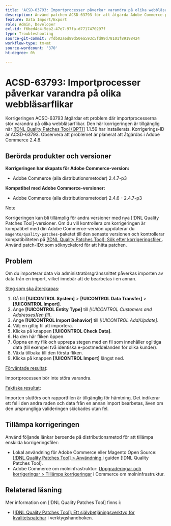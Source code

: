 ```yaml
---
title: 'ACSD-63793: Importprocesser påverkar varandra på olika webbläsarflikar'
description: Använd patchen ACSD-63793 för att åtgärda Adobe Commerce-problemet där importprocesserna stör varandra på olika webbläsarflikar.
feature: Data Import/Export
role: Admin, Developer
exl-id: f6bed4c4-5ea2-47e7-97fa-d7717470297f
type: Troubleshooting
source-git-commit: 7fdb02a6d89d50ea593c5fd99d78101f89198424
workflow-type: tm+mt
source-wordcount: '370'
ht-degree: 0%

---
```


# ACSD-63793: Importprocesser påverkar varandra på olika webbläsarflikar

Korrigeringen ACSD-63793 åtgärdar ett problem där importprocesserna stör varandra på olika webbläsarflikar. Den här korrigeringen är tillgänglig när [[!DNL Quality Patches Tool (QPT)]](/help/tools/quality-patches-tool/quality-patches-tool-to-self-serve-quality-patches.md) 1.1.59 har installerats. Korrigerings-ID är ACSD-63793. Observera att problemet är planerat att åtgärdas i Adobe Commerce 2.4.8.

## Berörda produkter och versioner

**Korrigeringen har skapats för Adobe Commerce-version:**

* Adobe Commerce (alla distributionsmetoder) 2.4.7-p3

**Kompatibel med Adobe Commerce-versioner:**

* Adobe Commerce (alla distributionsmetoder) 2.4.6 - 2.4.7-p3

>[!NOTE]
>
>Korrigeringen kan bli tillämplig för andra versioner med nya [!DNL Quality Patches Tool]-versioner. Om du vill kontrollera om korrigeringen är kompatibel med din Adobe Commerce-version uppdaterar du `magento/quality-patches`-paketet till den senaste versionen och kontrollerar kompatibiliteten på [[!DNL Quality Patches Tool]: Sök efter korrigeringsfiler ](https://experienceleague.adobe.com/tools/commerce-quality-patches/index.html). Använd patch-ID:t som söknyckelord för att hitta patchen.

## Problem

Om du importerar data via administratörsgränssnittet påverkas importen av data från en import, vilket innebär att de bearbetas i en annan.

<u>Steg som ska återskapas</u>:

1. Gå till **[!UICONTROL System]** > **[!UICONTROL Data Transfer]** > **[!UICONTROL Import]**.
1. Ange **[!UICONTROL Entity Type]** till *[!UICONTROL Customers and Addresses](en fil)*.
1. Ange **[!UICONTROL Import Behavior]** till *[!UICONTROL Add/Update]*.
1. Välj en giltig fil att importera.
1. Klicka på knappen **[!UICONTROL Check Data]**.
1. Ha den här fliken öppen.
1. Öppna en ny flik och upprepa stegen med en fil som innehåller ogiltiga data (till exempel två identiska e-postmeddelanden för olika kunder).
1. Växla tillbaka till den första fliken.
1. Klicka på knappen **[!UICONTROL Import]** längst ned.

<u>Förväntade resultat</u>:

Importprocessen bör inte störa varandra.

<u>Faktiska resultat</u>:

Importen slutförs och rapportfilen är tillgänglig för hämtning. Det indikerar ett fel i den andra raden och data från en annan import bearbetas, även om den ursprungliga valideringen skickades utan fel.

## Tillämpa korrigeringen

Använd följande länkar beroende på distributionsmetod för att tillämpa enskilda korrigeringsfiler:

* Lokal användning för Adobe Commerce eller Magento Open Source: [[!DNL Quality Patches Tool] > Användning ](/help/tools/quality-patches-tool/usage.md) i guiden [!DNL Quality Patches Tool].
* Adobe Commerce om molninfrastruktur: [Uppgraderingar och korrigeringar > Tillämpa korrigeringar](https://experienceleague.adobe.com/docs/commerce-cloud-service/user-guide/develop/upgrade/apply-patches.html) i Commerce om molninfrastruktur.

## Relaterad läsning

Mer information om [!DNL Quality Patches Tool] finns i:

* [[!DNL Quality Patches Tool]: Ett självbetjäningsverktyg för kvalitetspatchar](/help/tools/quality-patches-tool/quality-patches-tool-to-self-serve-quality-patches.md) i verktygshandboken.
